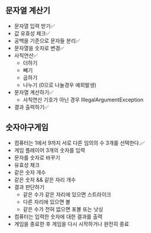 ## 문자열 계산기

- 문자열 입력 받기✅
- 값 유효성 체크✅
- 공백을 기준으로 문자들 분리✅
- 문자열을 숫자로 변경✅
- 사칙연산✅
  - 더하기
  - 빼기
  - 곱하기
  - 나누기 (0으로 나눌경우 예외발생)
- 문자열 계산하기✅
  - 사칙연산 기호가 아닌 경우 IllegalArgumentException
- 결과 출력하기✅

## 숫자야구게임

- 컴퓨터는 1에서 9까지 서로 다른 임의의 수 3개를 선택한다.✅
- 게임 플레이어 3개의 숫자를 입력
- 문자를 숫자로 바꾸기
- 유효성 체크
- 같은 숫자 개수
- 같은 숫자 && 같은 자리 개수
- 결과 판단하기
  - 같은 수가 같은 자리에 있으면 스트라이크
  - 다른 자리에 있으면 볼
  - 같은 수가 전혀 없으면 포볼 또는 낫싱
- 컴퓨터는 입력한 숫자에 대한 결과를 출력
- 게임을 종료한 후 게임을 다시 시작하거나 완전히 종료